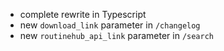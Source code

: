 - complete rewrite in Typescript
- new `download_link` parameter in `/changelog`
- new `routinehub_api_link` parameter in `/search`